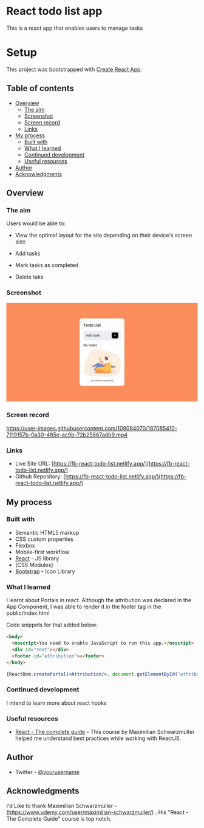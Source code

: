 # React todo list app

This is a react app that enables users to manage tasks
# Setup

This project was bootstrapped with [Create React App](https://github.com/facebook/create-react-app).

## Table of contents

- [Overview](#overview)
  - [The aim](#the-aim)
  - [Screenshot](#screenshot)
  - [Screen record](#screen-record)
  - [Links](#links)
- [My process](#my-process)
  - [Built with](#built-with)
  - [What I learned](#what-i-learned)
  - [Continued development](#continued-development)
  - [Useful resources](#useful-resources)
- [Author](#author)
- [Acknowledgments](#acknowledgments)

## Overview

### The aim

Users would be able to:

- View the optimal layout for the site depending on their device's screen size

- Add tasks

- Mark tasks as completed

- Delete taks

### Screenshot

![](./screenshot.jpg)

### Screen record


https://user-images.githubusercontent.com/109084070/187085410-7119157b-0a30-485e-ac9b-72b25867adb9.mp4




### Links

- Live Site URL: [https://fb-react-todo-list.netlify.app/](https://fb-react-todo-list.netlify.app/)
- Github Repository: [https://fb-react-todo-list.netlify.app/](https://fb-react-todo-list.netlify.app/)

## My process

### Built with

- Semantic HTML5 markup
- CSS custom properties
- Flexbox
- Mobile-first workflow
- [React](https://reactjs.org/) - JS library
- [CSS Modules]
- [Bootstrap](https://icons.getbootstrap.com/) - Icon Library

### What I learned

I learnt about Portals in react. Although the attribution was declared in the App Component, I was able to render it in the footer tag in the public/index.html

Code snippets for that added below:

```html
<body>
  <noscript>You need to enable JavaScript to run this app.</noscript>
  <div id="root"></div>
  <footer id="attribution"></footer>
</body>
```
```jsx
{ReactDom.createPortal(<Attribution/>, document.getElementById("attribution"))}
```

### Continued development

I intend to learn more about react hooks

### Useful resources

- [React - The complete guide](https://www.udemy.com/course/react-the-complete-guide-incl-redux/) - This course by Maximilian Schwarzmüller helped me understand best practices while working with ReactJS.


## Author

- Twitter - [@yourusername](https://www.twitter.com/brightadigwe)

## Acknowledgments

I'd Like to thank Maximilian Schwarzmüller - (https://www.udemy.com/user/maximilian-schwarzmuller/) . His "React - The Complete Guide" course is top notch.
